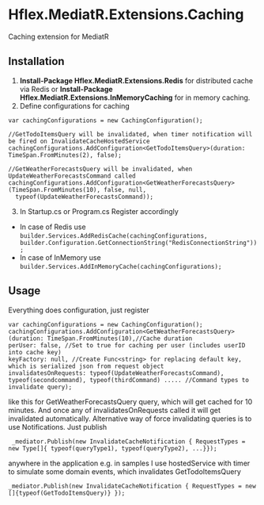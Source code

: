 # Hflex.MediatR.Extensions.Caching 
Caching extension for MediatR


## Installation

1.  **Install-Package Hflex.MediatR.Extensions.Redis** for distributed cache via Redis or **Install-Package Hflex.MediatR.Extensions.InMemoryCaching** for in memory caching.
2. Define configurations for caching
  ```
  var cachingConfigurations = new CachingConfiguration();

  //GetTodoItemsQuery will be invalidated, when timer notification will be fired on InvalidateCacheHostedService
  cachingConfigurations.AddConfiguration<GetTodoItemsQuery>(duration: TimeSpan.FromMinutes(2), false);

  //GetWeatherForecastsQuery will be invalidated, when UpdateWeatherForecastsCommand called
  cachingConfigurations.AddConfiguration<GetWeatherForecastsQuery>(TimeSpan.FromMinutes(10), false, null, 
    typeof(UpdateWeatherForecastsCommand));
  ```
3. In Startup.cs or Program.cs Register accordingly
  - In case of Redis use
  `builder.Services.AddRedisCache(cachingConfigurations, builder.Configuration.GetConnectionString("RedisConnectionString"));`
  - In case of InMemory use
  `builder.Services.AddInMemoryCache(cachingConfigurations);`
  
  ## Usage
  
  Everything does configuration, just register
 ```
 var cachingConfigurations = new CachingConfiguration();
 cachingConfigurations.AddConfiguration<GetWeatherForecastsQuery>(duration: TimeSpan.FromMinutes(10),//Cache duration
 perUser: false, //Set to true for caching per user (includes userID into cache key)
 keyFactory: null, //Create Func<string> for replacing default key, which is serialized json from request object
 invalidatesOnRequests: typeof(UpdateWeatherForecastsCommand), typeof(secondcommand), typeof(thirdCommand) ..... //Command types to invalidate query);
 ``` 
 
 like this for GetWeatherForecastsQuery query, which will get cached for 10 minutes. And once any of invalidatesOnRequests called it will get invalidated automatically.
  Alternative way of force invalidating queries is to use Notifications. Just publish 
  ``` 
   _mediator.Publish(new InvalidateCacheNotification { RequestTypes = new Type[]{ typeof(queryType1), typeof(queryType2), ...}});
  ```
  anywhere in the application e.g. in samples I use hostedService with timer to simulate some domain events, which invalidates GetTodoItemsQuery 
  
  ```
  _mediator.Publish(new InvalidateCacheNotification { RequestTypes = new []{typeof(GetTodoItemsQuery)} });
  ```
  
